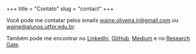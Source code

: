 +++
title = "Contato"
slug = "contact"
+++

Você pode me contatar pelos emails waine.oliveira.jr@gmail.com ou waine@alunos.utfpr.edu.br.

Também pode me encontrar no
[LinkedIn](https://www.linkedin.com/in/waine-junior/),
[GitHub](https://github.com/jrwaine/),
[Medium](https://medium.com/@jr_waine) e no
[Research Gate](https://www.researchgate.net/profile/Waine_Junior).